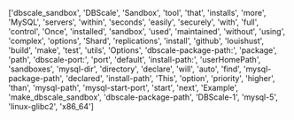 ['dbscale_sandbox', 'DBScale', 'Sandbox', 'tool', 'that', 'installs', 'more', 'MySQL', 'servers', 'within', 'seconds', 'easily', 'securely', 'with', 'full', 'control', 'Once', 'installed', 'sandbox', 'used', 'maintained', 'without', 'using', 'complex', 'options', 'Shard', 'replications', 'install', 'github', 'louishust', 'build', 'make', 'test', 'utils', 'Options', 'dbscale-package-path:', 'package', 'path', 'dbscale-port:', 'port', 'default', 'install-path:', 'userHomePath', 'sandboxes', 'mysql-dir', 'directory', 'declare', 'will', 'auto', 'find', 'mysql-package-path', 'declared', 'install-path', 'This', 'option', 'priority', 'higher', 'than', 'mysql-path', 'mysql-start-port', 'start', 'next', 'Example', 'make_dbscale_sandbox', 'dbscale-package-path', 'DBScale-1', 'mysql-5', 'linux-glibc2', 'x86_64']
